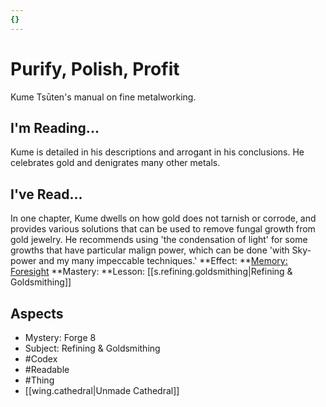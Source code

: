 ```yaml
---
{}
---
```

# Purify, Polish, Profit
Kume Tsūten's manual on fine metalworking.
## I'm Reading...
Kume is detailed in his descriptions and arrogant in his conclusions. He celebrates gold and denigrates many other metals. 
## I've Read...
In one chapter, Kume dwells on how gold does not tarnish or corrode, and provides various solutions that can be used to remove fungal growth from gold jewelry. He recommends using 'the condensation of light' for some growths that have particular malign power, which can be done 'with Sky-power and my many impeccable techniques.'
**Effect: **[Memory: Foresight](https://uadaf.theevilroot.xyz/rowenarium/element/mem.foresight)
**Mastery: **Lesson: [[s.refining.goldsmithing|Refining & Goldsmithing]]
## Aspects
- Mystery: Forge 8
- Subject: Refining & Goldsmithing
- #Codex
- #Readable
- #Thing
- [[wing.cathedral|Unmade Cathedral]]